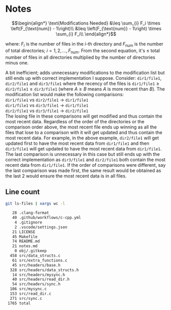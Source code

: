 # Notes

```math
\begin{align*}
  \text{Modifications Needed} &\leq \sum_{i} F_i \times \left(F_{\text{num}} - 1\right)\\
  &\leq \left(F_{\text{num}} - 1\right) \times \sum_{i} F_i\\
\end{align*}
```

where: $F_i$ is the number of files in the $i$-th directory and $F_{\text{num}}$ is the number of total directories; $i = 1, 2, \ldots, F_{\text{num}}$.
From the second equation, it's $\leq$ total number of files in all directories multiplied by the number of directories minus one.

A bit inefficient; adds unnecessary modifications to the modification list but still ends up with correct implementation I suppose. Consider: $\texttt{dir1/file1}$, $\texttt{dir2/file1}$ and $\texttt{dir3/file1}$ where the recency of the files is $\texttt{dir1/file1} \geq \texttt{dir2/file1} \geq \texttt{dir3/file1}$ (where $A \geq B$ means $A$ is more recent than $B$). The modification list would make the following comparisons:\
$\texttt{dir1/file1}$ vs $\texttt{dir2/file1}$ $\rightarrow$ $\texttt{dir1/file1}$\
$\texttt{dir1/file1}$ vs $\texttt{dir3/file1}$ $\rightarrow$ $\texttt{dir1/file1}$\
$\texttt{dir2/file1}$ vs $\texttt{dir3/file1}$ $\rightarrow$ $\texttt{dir2/file1}$\
The losing file in these comparisons will get modified and thus contain the most recent data. Regardless of the order of the directories or the comparison order above, the most recent file ends up winning as all the files that lose to a comparison with it will get updated and thus contain the most recent data. For example, in the above example, $\texttt{dir2/file1}$ will get updated first to have the most recent data from $\texttt{dir1/file1}$ and then $\texttt{dir3/file1}$ will get updated to have the most recent data from $\texttt{dir1/file1}$. The last comparison is unnecessary in this case but still ends up with the correct implementation as $\texttt{dir3/file1}$ and $\texttt{dir2/file1}$ both contain the most recent data from $\texttt{dir1/file1}$. If the order of comparisons were different, say the last comparison was made first, the same result would be obtained as the last 2 would ensure the most recent data is in all files.

## Line count

```bash
git ls-files | xargs wc -l

   28 .clang-format
   40 .github/workflows/c-cpp.yml
    4 .gitignore
    2 .vscode/settings.json
   21 LICENSE
   45 Makefile
   74 README.md
   21 notes.md
    0 obj/.gitkeep
  458 src/data_structs.c
   61 src/extra_functions.c
   45 src/headers/base.h
  328 src/headers/data_structs.h
   14 src/headers/mysync.h
   40 src/headers/read_dir.h
   54 src/headers/sync.h
  106 src/mysync.c
  153 src/read_dir.c
  271 src/sync.c
 1765 total
```
